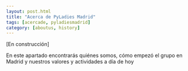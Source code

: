 ```yaml
---
layout: post.html
title: "Acerca de PyLadies Madrid"
tags: [acercade, pyladiesmadrid]
category: [aboutus, history]
---
```


[En construcción]

En este apartado encontrarás quiénes somos, cómo empezó el grupo en Madrid y
nuestros valores y actividades a día de hoy